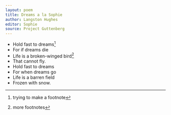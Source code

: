 ```yaml
---
layout: poem
title: Dreams a la Sophie
author: Langston Hughes
editor: Sophie
source: Project Guttenberg
---
```


- Hold fast to dreams[^fn1]
- For if dreams die
- Life is a broken-winged bird[^bird]
- That cannot fly.
- Hold fast to dreams
- For when dreams go
- Life is a barren field
- Frozen with snow.

[^fn1]: trying to make a footnote
[^bird]: more footnotes
